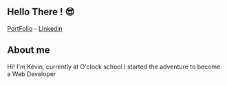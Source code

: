 ## Hello There ! :sunglasses:
[PortFolio](https://doublet-kevin.github.io/portfolio-github/) - [Linkedin](https://www.linkedin.com/in/kevin-doublet-33b366158/)

## About me
Hi! I'm Kévin, currently at O'clock school I started the adventure to become a Web Developer
